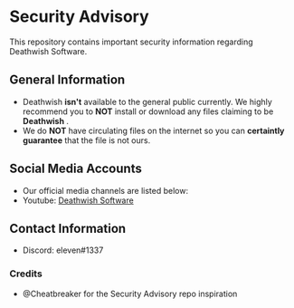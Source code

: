 # Security Advisory
This repository contains important security information regarding Deathwish Software.

## General Information
* Deathwish **isn't** available to the general public currently. We highly recommend you to **NOT** install or download any files claiming to be **Deathwish** .
* We do **NOT** have circulating files on the internet so you can **certaintly guarantee** that the file is not ours.

## Social Media Accounts
* Our official media channels are listed below:
* Youtube: [Deathwish Software](https://www.youtube.com/channel/UC4ynfXz6wV_rdQmsGApe1PQ)

## Contact Information
* Discord: eleven#1337

### Credits
* @Cheatbreaker for the Security Advisory repo inspiration

